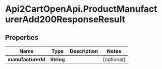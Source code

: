 # Api2CartOpenApi.ProductManufacturerAdd200ResponseResult

## Properties

Name | Type | Description | Notes
------------ | ------------- | ------------- | -------------
**manufacturerId** | **String** |  | [optional] 


